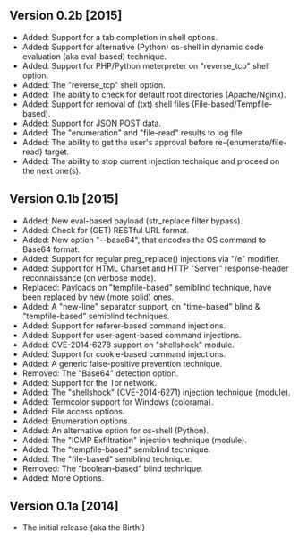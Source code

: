 ## Version 0.2b [2015]
* Added: Support for a tab completion in shell options.
* Added: Support for alternative (Python) os-shell in dynamic code evaluation (aka eval-based) technique.
* Added: Support for PHP/Python meterpreter on "reverse_tcp" shell option.
* Added: The "reverse_tcp" shell option.
* Added: The ability to check for default root directories (Apache/Nginx).
* Added: Support for removal of (txt) shell files (File-based/Tempfile-based).
* Added: Support for JSON POST data.
* Added: The "enumeration" and "file-read" results to log file.
* Added: The ability to get the user's approval before re-{enumerate/file-read} target.
* Added: The ability to stop current injection technique and proceed on the next one(s).

## Version 0.1b [2015]
* Added: New eval-based payload (str_replace filter bypass).
* Added: Check for (GET) RESTful URL format.
* Added: New option "--base64", that encodes the OS command to Base64 format. 
* Added: Support for regular preg_replace() injections via "/e" modifier.
* Added: Support for HTML Charset and HTTP "Server" response-header reconnaissance (on verbose mode).
* Replaced: Payloads on "tempfile-based" semiblind technique, have been replaced by new (more solid) ones.
* Added: A "new-line" separator support, on "time-based" blind & "tempfile-based" semiblind techniques.
* Added: Support for referer-based command injections.
* Added: Support for user-agent-based command injections.
* Added: CVE-2014-6278 support on "shellshock" module.
* Added: Support for cookie-based command injections.
* Added: A generic false-positive prevention technique.
* Removed: The "Base64" detection option.
* Added: Support for the Tor network.
* Added: The "shellshock" (CVE-2014-6271) injection technique (module).
* Added: Termcolor support for Windows (colorama).
* Added: File access options.
* Added: Enumeration options.
* Added: An alternative option for os-shell (Python).
* Added: The "ICMP Exfiltration" injection technique (module). 
* Added: The "tempfile-based" semiblind technique.
* Added: The "file-based" semiblind technique.
* Removed: The "boolean-based" blind technique.
* Added: More Options.

## Version 0.1a [2014]
* The initial release {aka the Birth!}

